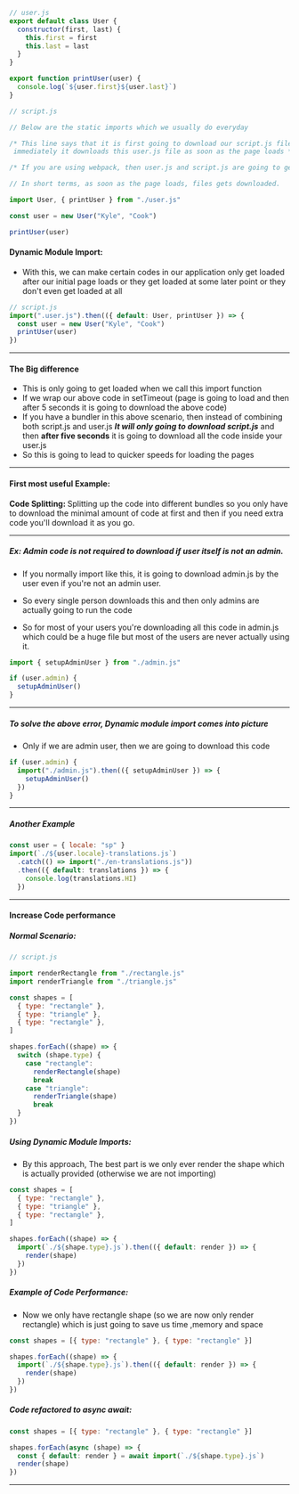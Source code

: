 ```js
// user.js
export default class User {
  constructor(first, last) {
    this.first = first
    this.last = last
  }
}

export function printUser(user) {
  console.log(`${user.first}${user.last}`)
}
```

```js
// script.js

// Below are the static imports which we usually do everyday

/* This line says that it is first going to download our script.js file and then
 immediately it downloads this user.js file as soon as the page loads */

/* If you are using webpack, then user.js and script.js are going to get combined as one file which gets downloaded */

// In short terms, as soon as the page loads, files gets downloaded.

import User, { printUser } from "./user.js"

const user = new User("Kyle", "Cook")

printUser(user)
```

#### Dynamic Module Import:

- With this, we can make certain codes in our application only get loaded after our initial page loads or they get loaded at some later point or they don't even get loaded at all

```js
// script.js
import(".user.js").then(({ default: User, printUser }) => {
  const user = new User("Kyle", "Cook")
  printUser(user)
})
```

---

#### The Big difference

- This is only going to get loaded when we call this import function
- If we wrap our above code in setTimeout (page is going to load and then after 5 seconds it is going to download the above code)
- If you have a bundler in this above scenario, then instead of combining both script.js and user.js <b><i>It will only going to download script.js</i></b> and then <strong>after five seconds</strong> it is going to download all the code inside your user.js
- So this is going to lead to quicker speeds for loading the pages

---

#### First most useful Example:

<strong> Code Splitting: </strong> Splitting up the code into different bundles so you only have to download the minimal amount of code at first and then if you need extra code you'll download it as you go.

---

##### Ex: Admin code is not required to download if user itself is not an admin.

- If you normally import like this, it is going to download admin.js by the user even if you're not an admin user.

- So every single person downloads this and then only admins are actually going to run the code

- So for most of your users you're downloading all this code in admin.js which could be a huge file but most of the users are never actually using it.

```js
import { setupAdminUser } from "./admin.js"

if (user.admin) {
  setupAdminUser()
}
```

---

##### To solve the above error, Dynamic module import comes into picture

- Only if we are admin user, then we are going to download this code

```js
if (user.admin) {
  import("./admin.js").then(({ setupAdminUser }) => {
    setupAdminUser()
  })
}
```

---

##### Another Example

```js
const user = { locale: "sp" }
import(`./${user.locale}-translations.js`)
  .catch(() => import("./en-translations.js"))
  .then(({ default: translations }) => {
    console.log(translations.HI)
  })
```

---

#### Increase Code performance

##### Normal Scenario:

```js
// script.js

import renderRectangle from "./rectangle.js"
import renderTriangle from "./triangle.js"

const shapes = [
  { type: "rectangle" },
  { type: "triangle" },
  { type: "rectangle" },
]

shapes.forEach((shape) => {
  switch (shape.type) {
    case "rectangle":
      renderRectangle(shape)
      break
    case "triangle":
      renderTriangle(shape)
      break
  }
})
```

##### Using Dynamic Module Imports:

- By this approach, The best part is we only ever render the shape which is actually provided (otherwise we are not importing)

```js
const shapes = [
  { type: "rectangle" },
  { type: "triangle" },
  { type: "rectangle" },
]

shapes.forEach((shape) => {
  import(`./${shape.type}.js`).then(({ default: render }) => {
    render(shape)
  })
})
```

##### Example of Code Performance:

- Now we only have rectangle shape (so we are now only render rectangle) which is just going to save us time ,memory and space

```js
const shapes = [{ type: "rectangle" }, { type: "rectangle" }]

shapes.forEach((shape) => {
  import(`./${shape.type}.js`).then(({ default: render }) => {
    render(shape)
  })
})
```

##### Code refactored to async await:

```js
const shapes = [{ type: "rectangle" }, { type: "rectangle" }]

shapes.forEach(async (shape) => {
  const { default: render } = await import(`./${shape.type}.js`)
  render(shape)
})
```

---
